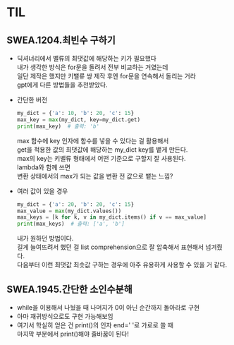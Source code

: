 # TIL
## SWEA.1204.최빈수 구하기
- 딕셔너리에서 밸류의 최댓값에 해당하는 키가 필요했다  
  내가 생각한 방식은 for문을 돌려서 전부 비교하는 거였는데  
  일단 제작은 했지만 키밸류 쌍 제작 후엔 for문을 연속해서 돌리는 거라  
  gpt에게 다른 방법들을 추천받았다.  

- 간단한 버전  
  ```python  
  my_dict = {'a': 10, 'b': 20, 'c': 15}
  max_key = max(my_dict, key=my_dict.get)
  print(max_key)  # 출력: 'b' 
  ```  
  max 함수에 key 인자에 함수를 넣을 수 있다는 걸 활용해서   
  get을 적용한 값의 최댓값에 해당하는 my_dict key를 뱉게 만든다.  
  max의 key는 키밸류 형태에서 어떤 기준으로 구할지 잘 사용된다.  
  lambda와 함께 쓰면  
  변환 상태에서의 max가 되는 값을 변환 전 값으로 뱉는 느낌?    


- 여러 값이 있을 경우
  ```python  
  my_dict = {'a': 20, 'b': 20, 'c': 15}
  max_value = max(my_dict.values())
  max_keys = [k for k, v in my_dict.items() if v == max_value]
  print(max_keys)  # 출력: ['a', 'b']
  ```
  내가 원하던 방법이다.  
  길게 늘여뜨려서 했던 걸 list comprehension으로 잘 압축해서 표현해서 넘겨줬다.  
  다음부터 이런 최댓값 최솟값 구하는 경우에 아주 유용하게 사용할 수 있을 거 같다.  

## SWEA.1945.간단한 소인수분해
- while을 이용해서 나눴을 때 나머지가 0이 아닌 순간까지 돌아라로 구현
- 아마 재귀방식으로도 구현 가능해보임
- 여기서 학실히 얻은 건 print()의 인자 end=' '로 가로로 쓸 때  
  마지막 부분에서 print()해야 줄바꿈이 된다!
  

